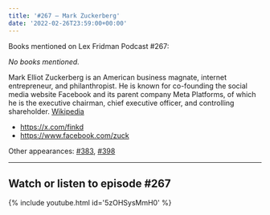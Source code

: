 ```yaml
---
title: '#267 – Mark Zuckerberg'
date: '2022-02-26T23:59:00+00:00'
---
```


Books mentioned on Lex Fridman Podcast #267:

*No books mentioned.*

Mark Elliot Zuckerberg is an American business magnate, internet entrepreneur, and philanthropist. He is known for co-founding the social media website Facebook and its parent company Meta Platforms, of which he is the executive chairman, chief executive officer, and controlling shareholder. <a href="https://en.wikipedia.org/wiki/Mark_Zuckerberg" target="_blank">Wikipedia</a>

- <a href="https://x.com/finkd" target="_blank">https://x.com/finkd</a>
- <a href="https://www.facebook.com/zuck" target="_blank">https://www.facebook.com/zuck</a>

Other appearances: [\#383](/383-mark-zuckerberg/), [\#398](/398-mark-zuckerberg/)

- - - - - -

## Watch or listen to episode #267

{% include youtube.html id='5zOHSysMmH0' %}